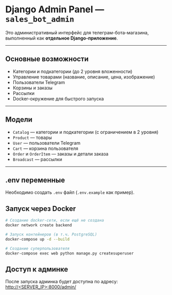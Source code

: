 # Django Admin Panel — `sales_bot_admin`

Это административный интерфейс для телеграм-бота-магазина, выполненный как **отдельное Django-приложение**.

---

## Основные возможности

- Категории и подкатегории (до 2 уровня вложенности)
- Управление товарами (название, описание, цена, изображение)
- Пользователи Telegram
- Корзины и заказы
- Рассылки
- Docker-окружение для быстрого запуска

---

## Модели

- `Catalog` — категории и подкатегории (с ограничением в 2 уровня)
- `Product` — товары
- `User` — пользователи Telegram
- `Cart` — корзина пользователя
- `Order` и `OrderItem` — заказы и детали заказа
- `Broadcast` — рассылки

---

## .env переменные

Необходимо создать `.env` файл (`.env.example` как пример).

## Запуск через Docker

```bash
# Создание docker-сети, если ещё не создана
docker network create backend

# Запуск контейнеров (в т.ч. PostgreSQL)
docker-compose up -d --build

# Создание суперпользователя
docker-compose exec web python manage.py createsuperuser
```

## Доступ к админке

После запуска админка будет доступна по адресу: [http://<SERVER_IP>:8000/admin/](http://<SERVER_IP>:8000/admin/) 




